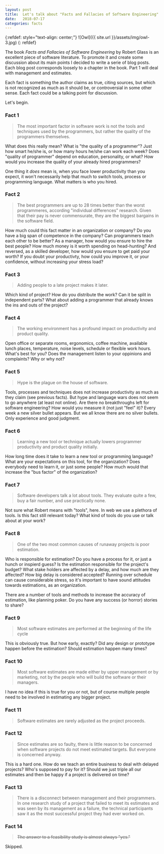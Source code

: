 ```yaml
---
layout: post
title:  Let's talk about "Facts and Fallacies of Software Engineering" - Part 1
date:   2018-07-17
categories: facts
---
```


{:refdef: style="text-align: center;"}
![Owl]({{ site.url }}/assets/img/owl-3.jpg)
{: refdef}

The book _Facts and Fallacies of Software Engineering_ by Robert Glass is an excellent piece of software literature. To promote it and create some discussion about its main points I decided to write a serie of blog posts. Each blog post corresponds loosely to a chapter in the book. Part 1 will deal with management and estimates.

Each fact is something the author claims as true, citing sources, but which is not recognized as much as it should be, or controversial in some other sense. Each fact could be a talking point for discussion.

Let's begin.

### Fact 1

> The most important factor in software work is not the tools and techniques used by the programmers, but rather the quality of the programmers themselves.

What does this really mean? What is "the quality of a programmer"? Just how smart he/she is, or how many hours he/she can work each week?  Does "quality of programmer" depend on education, personality, or what? How would you increase the quality of your already hired programmers?

One thing it _does_ mean is, when you face lower productivity than you expect, it won't necessarily help that much to switch tools, process or programming language. What matters is who you hired.

### Fact 2

> The best programmers are up to 28 times better than the worst programmeres, according "individual differences" research. Given that their pay is never commensurate, they are the biggest bargains in the software field.

How much could this fact matter in an organization or company? Do you have a big span of competence in the company? Can programmers teach each other to be better? As a manager, how would you ensure to hire the best people? How much money is it worth spending on head-hunting? And reversed, as a skilled developer, how would you ensure to get paid your worth? If you doubt your productivty, how could you improve it, or your confidence, without increasing your stress load?

### Fact 3

> Adding people to a late project makes it later.

Which kind of project? How do you distribute the work? Can it be split in independent parts? What about adding a programmer that already knows the ins and outs of the project?

### Fact 4

> The working environment has a profound impact on productivity and product quality.

Open office or separate rooms, ergonomics, coffee machine, available lunch places, temperature, noise levels, schedule or flexible work hours. What's best for you? Does the management listen to your oppinions and complaints? Why or why not?

### Fact 5

> Hype is the plague on the house of software.

Tools, processes and techniques does not increase productivity as much as they claim (see previous facts). But hype and language wars does not seem to go anywhere (at least not online). Are there no breakthroughs left for software engineering? How would you measure it (not just "feel" it)? Every week a new silver bullet appears. But we all know there are no silver bullets. Only experience and good judgment.

### Fact 6

> Learning a new tool or technique actually lowers programmer productivity and product quality initially.

How long time does it take to learn a new tool or programming language? What are your expectations on this tool, for the organization? Does everybody need to learn it, or just some people? How much would that increase the "bus factor" of the organization?

### Fact 7

> Software developers talk a lot about tools. They evaluate quite a few, buy a fair number, and use 
practically none.

Not sure what Robert means with "tools", here. In web we use a plethora of tools. Is this fact still relevant today? What kind of tools do you use or talk about at your work?

### Fact 8

> One of the two most common causes of runaway projects is poor estimation.

Who is responsible for estimation? Do you have a process for it, or just a hunch or inspierd guess? Is the estimation responsible for the project's budget? What stake holders are affected by a delay, and how much are they affected? How big delay is considered accepted? Running over schedule can cause considerable stress, so it's important to have sound attitudes towards estimations, as an organization.

There are a number of tools and methods to increase the accuracy of estimation, like planning poker. Do you have any success (or horror) stories to share?

### Fact 9

> Most software estimates are performed at the beginning of the life cycle

This is obviously true. But how early, exactly? Did any design or prototype happen before the estimation? Should estimation happen many times?

### Fact 10

> Most software estimates are made either by upper management or by marketing, not by the people who will build the software or their managers.

I have no idea if this is true for you or not, but of course multiple people need to be involved in estimating any bigger project.

### Fact 11

> Software estimates are rarely adjusted as the project proceeds.

### Fact 12

> Since estimates are so faulty, there is little reason to be concerned when software projects do not meet estimated targets. But everyone is concerned anyway. 

This is a hard one. How do we teach an entire business to deal with delayed projects? Who's supposed to pay for it? Should we just triple all our estimates and then be happy if a project is delivered on time?

### Fact 13

> There is a disconnect between management and their programmers. In one research study of a project that failed to meet its estimates and was seen by its management as a failure, the technical participants saw it as the most successful project they had ever worked on. 

### Fact 14

> ~~The answer to a feasibility study is almost always "yes."~~

Skipped.
